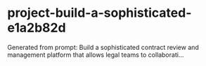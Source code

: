 # project-build-a-sophisticated-e1a2b82d
Generated from prompt: Build a sophisticated contract review and management platform that allows legal teams to collaborati...
